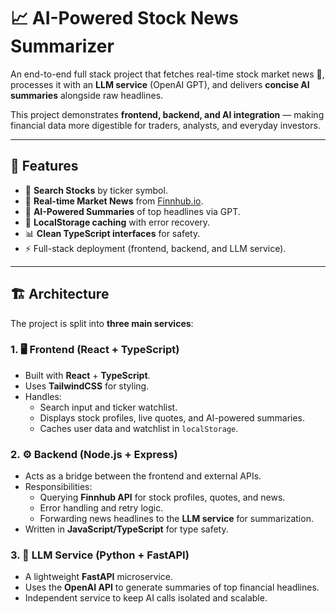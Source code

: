 # 📈 AI-Powered Stock News Summarizer  

An end-to-end full stack project that fetches real-time stock market news 📰, processes it with an **LLM service** (OpenAI GPT), and delivers **concise AI summaries** alongside raw headlines.  

This project demonstrates **frontend, backend, and AI integration** — making financial data more digestible for traders, analysts, and everyday investors.  

---

## 🚀 Features
- 🔎 **Search Stocks** by ticker symbol.  
- 📰 **Real-time Market News** from [Finnhub.io](https://finnhub.io).  
- 🤖 **AI-Powered Summaries** of top headlines via GPT.  
- 💾 **LocalStorage caching** with error recovery.  
- 📊 **Clean TypeScript interfaces** for safety.  
- ⚡ Full-stack deployment (frontend, backend, and LLM service).  

---

## 🏗️ Architecture

The project is split into **three main services**:

### 1. 🖥️ Frontend (React + TypeScript)
- Built with **React** + **TypeScript**.  
- Uses **TailwindCSS** for styling.  
- Handles:
  - Search input and ticker watchlist.  
  - Displays stock profiles, live quotes, and AI-powered summaries.  
  - Caches user data and watchlist in `localStorage`.  

### 2. ⚙️ Backend (Node.js + Express)
- Acts as a bridge between the frontend and external APIs.  
- Responsibilities:
  - Querying **Finnhub API** for stock profiles, quotes, and news.  
  - Error handling and retry logic.  
  - Forwarding news headlines to the **LLM service** for summarization.  
- Written in **JavaScript/TypeScript** for type safety.

### 3. 🧠 LLM Service (Python + FastAPI)
- A lightweight **FastAPI** microservice.  
- Uses the **OpenAI API** to generate summaries of top financial headlines.  
- Independent service to keep AI calls isolated and scalable.
